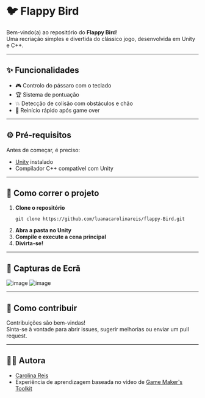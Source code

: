 # 🐦 Flappy Bird

Bem-vindo(a) ao repositório do **Flappy Bird**!  
Uma recriação simples e divertida do clássico jogo, desenvolvida em Unity e C++.  

---

## ✨ Funcionalidades

- 🎮 Controlo do pássaro com o teclado
- 🏆 Sistema de pontuação
- 💥 Detecção de colisão com obstáculos e chão
- 🔄 Reinício rápido após game over

---

## ⚙️ Pré-requisitos

Antes de começar, é preciso:

- [Unity](https://unity.com/) instalado
- Compilador C++ compatível com Unity
  
---

## 🚀 Como correr o projeto

1. **Clone o repositório**
    ```
    git clone https://github.com/luanacarolinareis/flappy-Bird.git
    ```
2. **Abra a pasta no Unity**
3. **Compile e execute a cena principal**
4. **Divirta-se!**

---

## 📸 Capturas de Ecrã

![image](https://github.com/user-attachments/assets/cf96f316-054a-4ab2-94a8-96eccebbdc4f)
![image](https://github.com/user-attachments/assets/51a99aa7-c4ec-4078-ae45-bd59caa50728)

---

## 🤝 Como contribuir

Contribuições são bem-vindas!  
Sinta-se à vontade para abrir issues, sugerir melhorias ou enviar um pull request.

---

## 👩‍💻 Autora

- [Carolina Reis](https://github.com/luanacarolinareis)
- Experiência de aprendizagem baseada no vídeo de [Game Maker's Toolkit](https://youtu.be/XtQMytORBmM?si=OAvM76RtreC9XS9z)
